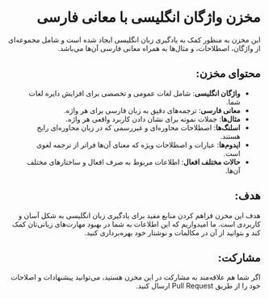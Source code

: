 <div dir="rtl">

# مخزن واژگان انگلیسی با معانی فارسی

این مخزن به منظور کمک به یادگیری زبان انگلیسی ایجاد شده است و شامل مجموعه‌ای از واژگان، اصطلاحات، و مثال‌ها به همراه معانی فارسی آن‌ها می‌باشد.

## محتوای مخزن:

- **واژگان انگلیسی**: شامل لغات عمومی و تخصصی برای افزایش دایره لغات شما.
- **معانی فارسی**: ترجمه‌های دقیق به زبان فارسی برای هر واژه.
- **مثال‌ها**: جملات نمونه برای نشان دادن کاربرد واقعی هر واژه.
- **اسلنگ‌ها**: اصطلاحات محاوره‌ای و غیررسمی که در زبان محاوره‌ای رایج هستند.
- **ایدوم‌ها**: عبارات و اصطلاحات ویژه که معنای آن‌ها فراتر از ترجمه لغوی است.
- **حالات مختلف افعال**: اطلاعات مربوط به صرف افعال و ساختارهای مختلف آن‌ها.

## هدف:

هدف این مخزن فراهم کردن منابع مفید برای یادگیری زبان انگلیسی به شکل آسان و کاربردی است. ما امیدواریم که این اطلاعات به شما در بهبود مهارت‌های زبانی‌تان کمک کند و بتوانید از آن در مکالمات و نوشتار خود بهره‌برداری کنید.

## مشارکت:

اگر شما هم علاقه‌مند به مشارکت در این مخزن هستید، می‌توانید پیشنهادات و اصلاحات خود را از طریق Pull Request ارسال کنید.

</div>
